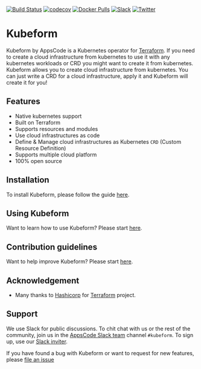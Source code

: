 [![Build Status](https://github.com/kubeform/kubeform/workflows/CI/badge.svg)](https://github.com/kubeform/kubeform/actions?workflow=CI)
[![codecov](https://codecov.io/gh/kubeform/kubeform/branch/master/graph/badge.svg)](https://codecov.io/gh/kubeform/kubeform)
[![Docker Pulls](https://img.shields.io/docker/pulls/kubeform/kfc.svg)](https://hub.docker.com/r/kubeform/kfc/)
[![Slack](https://slack.appscode.com/badge.svg)](https://slack.appscode.com)
[![Twitter](https://img.shields.io/twitter/follow/kubeform.svg?style=social&logo=twitter&label=Follow)](https://twitter.com/intent/follow?screen_name=Kubeform)

# Kubeform

Kubeform by AppsCode is a Kubernetes operator for [Terraform](https://www.terraform.io/). If you need to create a cloud infrastructure from kubernetes to use it with any kubernetes workloads or CRD you might want to create it from kubernetes. Kubeform allows you to create cloud infrastructure from kubernetes. You can just write a CRD for a cloud infrastructure, apply it and Kubeform will create it for you!

## Features

- Native kubernetes support
- Built on Terraform
- Supports resources and modules
- Use cloud infrastructures as code
- Define & Manage cloud infrastructures as Kubernetes `CRD` (Custom Resource Definition)
- Supports multiple cloud platform
- 100% open source

## Installation

To install Kubeform, please follow the guide [here](https://kubeform.com/docs/v0.0.1/setup/install/).

## Using Kubeform

Want to learn how to use Kubeform? Please start [here](https://kubeform.com/docs/v0.0.1/guides/).

## Contribution guidelines

Want to help improve Kubeform? Please start [here](https://kubeform.com/docs/v0.0.1/welcome/contributing/).

## Acknowledgement

- Many thanks to [Hashicorp](https://www.hashicorp.com/) for [Terraform](https://www.terraform.io/) project.

## Support

We use Slack for public discussions. To chit chat with us or the rest of the community, join us in the [AppsCode Slack team](https://appscode.slack.com/messages/C8NCX6N23/details/) channel `#kubeform`. To sign up, use our [Slack inviter](https://slack.appscode.com/).

If you have found a bug with Kubeform or want to request for new features, please [file an issue](https://github.com/kubeform/project/issues/new)
